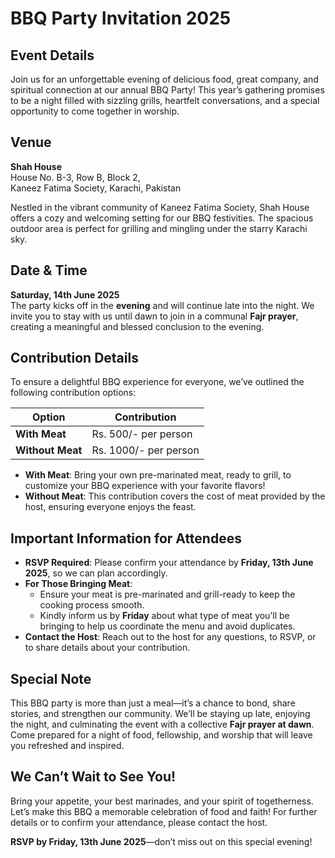 # BBQ Party Invitation 2025

## Event Details
Join us for an unforgettable evening of delicious food, great company, and spiritual connection at our annual BBQ Party! This year’s gathering promises to be a night filled with sizzling grills, heartfelt conversations, and a special opportunity to come together in worship.

## Venue
**Shah House**  
House No. B-3, Row B, Block 2,  
Kaneez Fatima Society, Karachi, Pakistan  

Nestled in the vibrant community of Kaneez Fatima Society, Shah House offers a cozy and welcoming setting for our BBQ festivities. The spacious outdoor area is perfect for grilling and mingling under the starry Karachi sky.

## Date & Time
**Saturday, 14th June 2025**  
The party kicks off in the **evening** and will continue late into the night. We invite you to stay with us until dawn to join in a communal **Fajr prayer**, creating a meaningful and blessed conclusion to the evening.

## Contribution Details
To ensure a delightful BBQ experience for everyone, we’ve outlined the following contribution options:

| Option        | Contribution       |
|---------------|--------------------|
| **With Meat** | Rs. 500/- per person |
| **Without Meat** | Rs. 1000/- per person |

- **With Meat**: Bring your own pre-marinated meat, ready to grill, to customize your BBQ experience with your favorite flavors!
- **Without Meat**: This contribution covers the cost of meat provided by the host, ensuring everyone enjoys the feast.

## Important Information for Attendees
- **RSVP Required**: Please confirm your attendance by **Friday, 13th June 2025**, so we can plan accordingly.
- **For Those Bringing Meat**:
  - Ensure your meat is pre-marinated and grill-ready to keep the cooking process smooth.
  - Kindly inform us by **Friday** about what type of meat you’ll be bringing to help us coordinate the menu and avoid duplicates.
- **Contact the Host**: Reach out to the host for any questions, to RSVP, or to share details about your contribution.

## Special Note
This BBQ party is more than just a meal—it’s a chance to bond, share stories, and strengthen our community. We’ll be staying up late, enjoying the night, and culminating the event with a collective **Fajr prayer at dawn**. Come prepared for a night of food, fellowship, and worship that will leave you refreshed and inspired.

## We Can’t Wait to See You!
Bring your appetite, your best marinades, and your spirit of togetherness. Let’s make this BBQ a memorable celebration of food and faith! For further details or to confirm your attendance, please contact the host.

**RSVP by Friday, 13th June 2025**—don’t miss out on this special evening!
